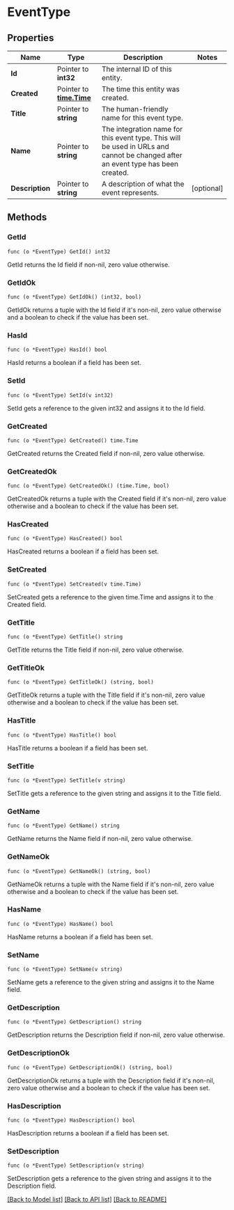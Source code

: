 # EventType

## Properties

Name | Type | Description | Notes
------------ | ------------- | ------------- | -------------
**Id** | Pointer to **int32** | The internal ID of this entity. | 
**Created** | Pointer to [**time.Time**](time.Time.md) | The time this entity was created. | 
**Title** | Pointer to **string** | The human-friendly name for this event type. | 
**Name** | Pointer to **string** | The integration name for this event type. This will be used in URLs and cannot be changed after an event type has been created. | 
**Description** | Pointer to **string** | A description of what the event represents.  | [optional] 

## Methods

### GetId

`func (o *EventType) GetId() int32`

GetId returns the Id field if non-nil, zero value otherwise.

### GetIdOk

`func (o *EventType) GetIdOk() (int32, bool)`

GetIdOk returns a tuple with the Id field if it's non-nil, zero value otherwise
and a boolean to check if the value has been set.

### HasId

`func (o *EventType) HasId() bool`

HasId returns a boolean if a field has been set.

### SetId

`func (o *EventType) SetId(v int32)`

SetId gets a reference to the given int32 and assigns it to the Id field.

### GetCreated

`func (o *EventType) GetCreated() time.Time`

GetCreated returns the Created field if non-nil, zero value otherwise.

### GetCreatedOk

`func (o *EventType) GetCreatedOk() (time.Time, bool)`

GetCreatedOk returns a tuple with the Created field if it's non-nil, zero value otherwise
and a boolean to check if the value has been set.

### HasCreated

`func (o *EventType) HasCreated() bool`

HasCreated returns a boolean if a field has been set.

### SetCreated

`func (o *EventType) SetCreated(v time.Time)`

SetCreated gets a reference to the given time.Time and assigns it to the Created field.

### GetTitle

`func (o *EventType) GetTitle() string`

GetTitle returns the Title field if non-nil, zero value otherwise.

### GetTitleOk

`func (o *EventType) GetTitleOk() (string, bool)`

GetTitleOk returns a tuple with the Title field if it's non-nil, zero value otherwise
and a boolean to check if the value has been set.

### HasTitle

`func (o *EventType) HasTitle() bool`

HasTitle returns a boolean if a field has been set.

### SetTitle

`func (o *EventType) SetTitle(v string)`

SetTitle gets a reference to the given string and assigns it to the Title field.

### GetName

`func (o *EventType) GetName() string`

GetName returns the Name field if non-nil, zero value otherwise.

### GetNameOk

`func (o *EventType) GetNameOk() (string, bool)`

GetNameOk returns a tuple with the Name field if it's non-nil, zero value otherwise
and a boolean to check if the value has been set.

### HasName

`func (o *EventType) HasName() bool`

HasName returns a boolean if a field has been set.

### SetName

`func (o *EventType) SetName(v string)`

SetName gets a reference to the given string and assigns it to the Name field.

### GetDescription

`func (o *EventType) GetDescription() string`

GetDescription returns the Description field if non-nil, zero value otherwise.

### GetDescriptionOk

`func (o *EventType) GetDescriptionOk() (string, bool)`

GetDescriptionOk returns a tuple with the Description field if it's non-nil, zero value otherwise
and a boolean to check if the value has been set.

### HasDescription

`func (o *EventType) HasDescription() bool`

HasDescription returns a boolean if a field has been set.

### SetDescription

`func (o *EventType) SetDescription(v string)`

SetDescription gets a reference to the given string and assigns it to the Description field.


[[Back to Model list]](../README.md#documentation-for-models) [[Back to API list]](../README.md#documentation-for-api-endpoints) [[Back to README]](../README.md)


